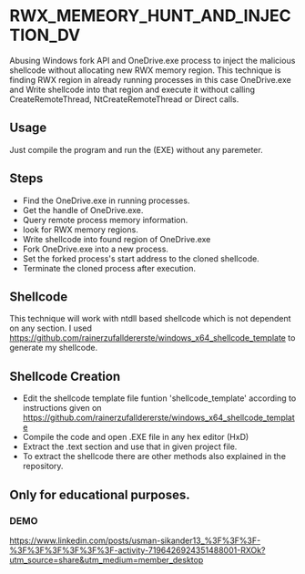 # RWX_MEMEORY_HUNT_AND_INJECTION_DV
Abusing Windows fork API and OneDrive.exe process to inject the malicious shellcode without allocating new RWX memory region. This technique is finding RWX region in already running processes in this case OneDrive.exe and Write shellcode into that region and execute it without calling CreateRemoteThread, NtCreateRemoteThread or Direct calls. 

## Usage 
Just compile the program and run the (EXE) without any paremeter.

## Steps
* Find the OneDrive.exe in running processes.
* Get the handle of OneDrive.exe.
* Query remote process memory information.
* look for RWX memory regions.
* Write shellcode into found region of OneDrive.exe
* Fork OneDrive.exe into a new process.
* Set the forked process's start address to the cloned shellcode.
* Terminate the cloned process after execution.

## Shellcode
This technique will work with ntdll based shellcode which is not dependent on any section. I used https://github.com/rainerzufalldererste/windows_x64_shellcode_template to generate my shellcode.

## Shellcode Creation
* Edit the shellcode template file funtion 'shellcode_template' according to instructions given on https://github.com/rainerzufalldererste/windows_x64_shellcode_template
* Compile the code and open .EXE file in any hex editor (HxD)
* Extract the .text section and use that in given project file.
* To extract the shellcode there are other methods also explained in the repository.



## Only for educational purposes.
### DEMO 
https://www.linkedin.com/posts/usman-sikander13_%3F%3F%3F-%3F%3F%3F%3F%3F%3F-activity-7196426924351488001-RXOk?utm_source=share&utm_medium=member_desktop

